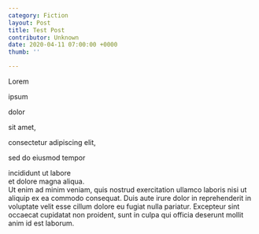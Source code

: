 ```yaml
---
category: Fiction
layout: Post
title: Test Post
contributor: Unknown
date: 2020-04-11 07:00:00 +0000
thumb: ''

---
```

Lorem

ipsum

dolor

sit amet,

consectetur adipiscing elit,

sed do eiusmod tempor

incididunt ut labore<br>et dolore magna aliqua.<br>Ut enim ad minim veniam, quis nostrud exercitation ullamco laboris nisi ut aliquip ex ea commodo consequat. Duis aute irure dolor in reprehenderit in voluptate velit esse cillum dolore eu fugiat nulla pariatur. Excepteur sint occaecat cupidatat non proident, sunt in culpa qui officia deserunt mollit anim id est laborum.